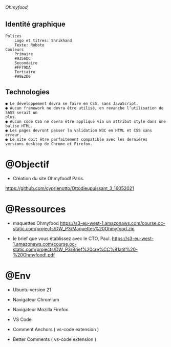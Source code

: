 ###### Ohmyfood,

## Identité graphique
    Polices
        Logo et titres: Shrikhand
        Texte: Roboto
    Couleurs
        Primaire
        #9356DC
        Secondaire
        #FF79DA
        Tertiaire
        #99E2D0


## Technologies
    ● Le développement devra se faire en CSS, sans JavaScript.
    ● Aucun framework ne devra être utilisé, en revanche l’utilisation de SASS serait un
    plus.
    ● Aucun code CSS ne devra être appliqué via un attribut style dans une balise HTML.
    ● Les pages devront passer la validation W3C en HTML et CSS sans erreur.
    ● Le site doit être parfaitement compatible avec les dernières versions desktop de Chrome et Firefox.


# @Objectif
- Création du site Ohmyfood! Paris.

<Project link : > https://github.com/cyprienotto/Ottodieupuissant_3_16052021

# @Ressources
-  maquettes Ohmyfood 
    <lien> https://s3-eu-west-1.amazonaws.com/course.oc-static.com/projects/DW_P3/Maquettes%20Ohmyfood.zip

- le brief que vous établissez avec le CTO, Paul.
    <lien> https://s3-eu-west-1.amazonaws.com/course.oc-static.com/projects/DW_P3/Brief%20cre%CC%81atif%20-%20Ohmyfood!.pdf
# @Env

- Ubuntu version 21

- Navigateur Chromium

- Navigateur Mozilla Firefox

- VS Code

- Comment Anchors ( vs-code extension )

- Better Comments ( vs-code extension )